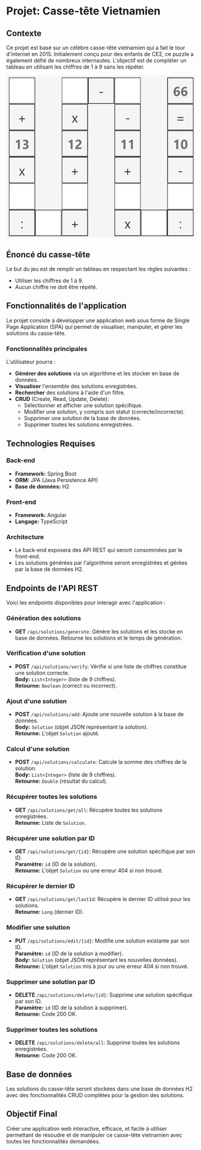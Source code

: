 # Projet: Casse-tête Vietnamien

## Contexte
Ce projet est basé sur un célèbre casse-tête vietnamien qui a fait le tour d'internet en 2015. Initialement conçu pour des enfants de CE2, ce puzzle a également défié de nombreux internautes. L'objectif est de compléter un tableau en utilisant les chiffres de 1 à 9 sans les répéter.

![Casse-tête Vietnamien](assets/casse-tete-viet.png)

## Énoncé du casse-tête
Le but du jeu est de remplir un tableau en respectant les règles suivantes :
- Utiliser les chiffres de 1 à 9.
- Aucun chiffre ne doit être répété.

## Fonctionnalités de l'application
Le projet consiste à développer une application web sous forme de Single Page Application (SPA) qui permet de visualiser, manipuler, et gérer les solutions du casse-tête.

### Fonctionnalités principales
L'utilisateur pourra :
- **Générer des solutions** via un algorithme et les stocker en base de données.
- **Visualiser** l'ensemble des solutions enregistrées.
- **Rechercher** des solutions à l'aide d'un filtre.
- **CRUD** (Create, Read, Update, Delete):
    - Sélectionner et afficher une solution spécifique.
    - Modifier une solution, y compris son statut (correcte/incorrecte).
    - Supprimer une solution de la base de données.
    - Supprimer toutes les solutions enregistrées.

## Technologies Requises
### Back-end
- **Framework:** Spring Boot
- **ORM:** JPA (Java Persistence API)
- **Base de données:** H2

### Front-end
- **Framework:** Angular
- **Langage:** TypeScript

### Architecture
- Le back-end exposera des API REST qui seront consommées par le front-end.
- Les solutions générées par l'algorithme seront enregistrées et gérées par la base de données H2.

## Endpoints de l'API REST
Voici les endpoints disponibles pour interagir avec l'application :

### **Génération des solutions**
- **GET** `/api/solutions/generate`: Génère les solutions et les stocke en base de données. Retourne les solutions et le temps de génération.

### **Vérification d'une solution**
- **POST** `/api/solutions/verify`: Vérifie si une liste de chiffres constitue une solution correcte.  
  **Body:** `List<Integer>` (liste de 9 chiffres).  
  **Retourne:** `Boolean` (correct ou incorrect).

### **Ajout d'une solution**
- **POST** `/api/solutions/add`: Ajoute une nouvelle solution à la base de données.  
  **Body:** `Solution` (objet JSON représentant la solution).  
  **Retourne:** L'objet `Solution` ajouté.

### **Calcul d'une solution**
- **POST** `/api/solutions/calculate`: Calcule la somme des chiffres de la solution.  
  **Body:** `List<Integer>` (liste de 9 chiffres).  
  **Retourne:** `Double` (résultat du calcul).

### **Récupérer toutes les solutions**
- **GET** `/api/solutions/get/all`: Récupère toutes les solutions enregistrées.  
  **Retourne:** Liste de `Solution`.

### **Récupérer une solution par ID**
- **GET** `/api/solutions/get/{id}`: Récupère une solution spécifique par son ID.  
  **Paramètre:** `id` (ID de la solution).  
  **Retourne:** L'objet `Solution` ou une erreur 404 si non trouvé.

### **Récupérer le dernier ID**
- **GET** `/api/solutions/get/lastId`: Récupère le dernier ID utilisé pour les solutions.  
  **Retourne:** `Long` (dernier ID).

### **Modifier une solution**
- **PUT** `/api/solutions/edit/{id}`: Modifie une solution existante par son ID.  
  **Paramètre:** `id` (ID de la solution à modifier).  
  **Body:** `Solution` (objet JSON représentant les nouvelles données).  
  **Retourne:** L'objet `Solution` mis à jour ou une erreur 404 si non trouvé.

### **Supprimer une solution par ID**
- **DELETE** `/api/solutions/delete/{id}`: Supprime une solution spécifique par son ID.  
  **Paramètre:** `id` (ID de la solution à supprimer).  
  **Retourne:** Code 200 OK.

### **Supprimer toutes les solutions**
- **DELETE** `/api/solutions/delete/all`: Supprime toutes les solutions enregistrées.  
  **Retourne:** Code 200 OK.

## Base de données
Les solutions du casse-tête seront stockées dans une base de données H2 avec des fonctionnalités CRUD complètes pour la gestion des solutions.

## Objectif Final
Créer une application web interactive, efficace, et facile à utiliser permettant de résoudre et de manipuler ce casse-tête vietnamien avec toutes les fonctionnalités demandées.

